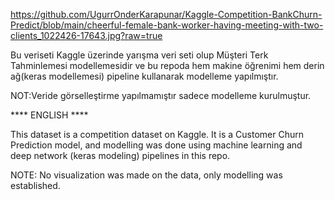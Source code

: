 https://github.com/UgurrOnderKarapunar/Kaggle-Competition-BankChurn-Predict/blob/main/cheerful-female-bank-worker-having-meeting-with-two-clients_1022426-17643.jpg?raw=true








Bu veriseti Kaggle üzerinde yarışma veri seti olup Müşteri Terk Tahminlemesi modellemesidir ve bu repoda hem makine öğrenimi hem derin ağ(keras modellemesi) pipeline kullanarak modelleme yapılmıştır.

NOT:Veride görselleştirme yapılmamıştır sadece modelleme kurulmuştur.




**** ENGLISH ****


This dataset is a competition dataset on Kaggle. It is a Customer Churn Prediction model, and modelling was done using machine learning and deep network (keras modeling) pipelines in this repo.

NOTE: No visualization was made on the data, only modelling was established.

